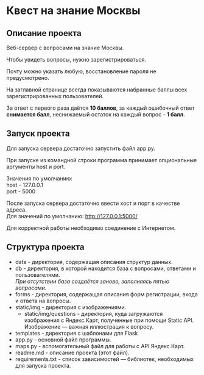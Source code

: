 # Квест на знание Москвы

## Описание проекта

Веб-сервер с вопросами на знание Москвы.

Чтобы увидеть вопросы, нужно зарегистрироваться.

Почту можно указать любую, восстановление пароля не предусмотрено.

На заглавной странице всегда показываются набранные баллы всех зарегистрированных пользователей.

За ответ с первого раза даётся **10 баллов**,
за каждый ошибочный ответ **снимается балл**,
неснижаемый остаток на каждый вопрос - **1 балл**.

## Запуск проекта

Для запуска сервера достаточно запустить файл app.py.

При запуске из командной строки программа принимает
опциональные аргументы host и port.

Значения по умолчанию:\
host - 127.0.0.1\
port - 5000

После запуска сервера достаточно ввести хост и порт в качестве адреса.\
Для значений по умолчанию: http://127.0.0.1:5000/

Для корректной работы необходимо соединение с Интернетом.

## Структура проекта

* data - директория, содержащая описания структур данных.
* db - директория, в которой находится база с вопросами, ответами
  и пользователями.\
  _При отсутствии база создаётся заново, заполняясь пятью вопросами._
* forms - директория, содержащая описания форм регистрации, входа и ответа на вопросы.
* static/img - директория с изображениями.
  * static/img/questions - директория, куда загружаются изображения с Яндекс.Карт, 
    полученные при помощи Static API. Изображение — важная иллюстрация к вопросу.
* templates - директория с шаблонами для Flask
* app.py - основной файл программы.
* maps.py - вспомогательный файл для работы с API Яндекс.Карт.
* readme.md - описание проекта (этот файл).
* requirements.txt - список зависимостей — библиотек, необходимых для запуска проекта.